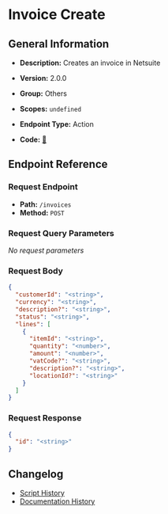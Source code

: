 # Invoice Create

## General Information

- **Description:** Creates an invoice in Netsuite

- **Version:** 2.0.0
- **Group:** Others
- **Scopes:** `undefined`
- **Endpoint Type:** Action
- **Code:** [🔗](https://github.com/NangoHQ/integration-templates/tree/main/integrations/netsuite-tba/actions/invoice-create.ts)


## Endpoint Reference

### Request Endpoint

- **Path:** `/invoices`
- **Method:** `POST`

### Request Query Parameters

_No request parameters_

### Request Body

```json
{
  "customerId": "<string>",
  "currency": "<string>",
  "description?": "<string>",
  "status": "<string>",
  "lines": [
    {
      "itemId": "<string>",
      "quantity": "<number>",
      "amount": "<number>",
      "vatCode?": "<string>",
      "description?": "<string>",
      "locationId?": "<string>"
    }
  ]
}
```

### Request Response

```json
{
  "id": "<string>"
}
```

## Changelog

- [Script History](https://github.com/NangoHQ/integration-templates/commits/main/integrations/netsuite-tba/actions/invoice-create.ts)
- [Documentation History](https://github.com/NangoHQ/integration-templates/commits/main/integrations/netsuite-tba/actions/invoice-create.md)

<!-- END  GENERATED CONTENT -->

